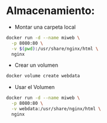 # Almacenamiento:

- Montar una carpeta local

```bash
docker run -d --name miweb \
  -p 8080:80 \
  -v $(pwd):/usr/share/nginx/html \
  nginx
```

- Crear un volumen

```bash
docker volume create webdata
```

- Usar el Volumen

```bash
docker run -d --name miweb \
  -p 8080:80 \
  -v webdata:/usr/share/nginx/html \
  nginx
```

